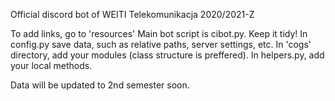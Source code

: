 Official discord bot of WEITI Telekomunikacja 2020/2021-Z

To add links, go to 'resources'
Main bot script is cibot.py. Keep it tidy!
In config.py save data, such as relative paths, server settings, etc.
In 'cogs' directory, add your modules (class structure is preffered).
In helpers.py, add your local methods.

Data will be updated to 2nd semester soon.